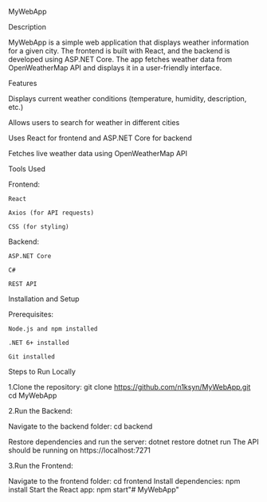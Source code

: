 MyWebApp

Description

MyWebApp is a simple web application that displays weather information for a given city. The frontend is built with React, and the backend is developed using ASP.NET Core. The app fetches weather data from OpenWeatherMap API and displays it in a user-friendly interface.

Features

Displays current weather conditions (temperature, humidity, description, etc.)

Allows users to search for weather in different cities

Uses React for frontend and ASP.NET Core for backend

Fetches live weather data using OpenWeatherMap API

Tools Used

Frontend:

    React

    Axios (for API requests)

    CSS (for styling)

Backend:

    ASP.NET Core

    C#

    REST API

Installation and Setup

Prerequisites:

    Node.js and npm installed

    .NET 6+ installed

    Git installed

Steps to Run Locally

1.Clone the repository: git clone https://github.com/n1ksyn/MyWebApp.git
cd MyWebApp

2.Run the Backend:

Navigate to the backend folder: 
    cd backend

Restore dependencies and run the server:
    dotnet restore
    dotnet run
The API should be running on https://localhost:7271

3.Run the Frontend:

Navigate to the frontend folder:
    cd frontend
Install dependencies:
    npm install
Start the React app:
    npm start"# MyWebApp" 
